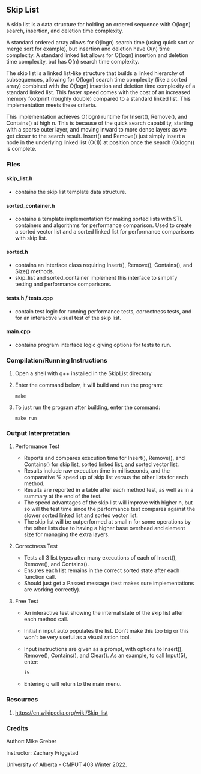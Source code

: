 ## Skip List

A skip list is a data structure for holding an ordered sequence with O(logn) search, insertion, and deletion time complexity.

A standard ordered array allows for O(logn) search time (using quick sort or merge sort for example), but insertion and
deletion have O(n) time complexity. A standard linked list allows for O(logn) insertion and deletion time complexity,
but has O(n) search time complexity.

The skip list is a linked list-like structure that builds a linked hierarchy of subsequences, allowing for O(logn) 
search time complexity (like a sorted array) combined with the O(logn) insertion and deletion time complexity of
a standard linked list. This faster speed comes with the cost of an increased memory footprint (roughly double) 
compared to a standard linked list. This implementation meets these criteria.

This implementation achieves O(logn) runtime for Insert(), Remove(), and Contains() at high n. This is because of the
quick search capability, starting with a sparse outer layer, and moving inward to more dense layers as we get closer to
the search result. Insert() and Remove() just simply insert a node in the underlying linked list (O(1)) at position 
once the search (O(logn)) is complete.

### Files

#### skip_list.h
   - contains the skip list template data structure.

#### sorted_container.h
   - contains a template implementation for making sorted lists with STL containers and algorithms 
     for performance comparison. Used to create a sorted vector list and a sorted linked list for performance
     comparisons with skip list.

#### sorted.h
   - contains an interface class requiring Insert(), Remove(), Contains(), and Size() methods. 
   - skip_list and sorted_container implement this interface to simplify testing and performance comparisons.

#### tests.h / tests.cpp
   - contain test logic for running performance tests, correctness tests, and for an interactive visual
     test of the skip list.

#### main.cpp
   - contains program interface logic giving options for tests to run.


### Compilation/Running Instructions

1. Open a shell with g++ installed in the SkipList directory


2. Enter the command below, it will build and run the program:
       
       make

3. To just run the program after building, enter the command:

       make run

### Output Interpretation

1. Performance Test

   - Reports and compares execution time for Insert(), Remove(), and Contains() for skip list, sorted linked list,
     and sorted vector list.
   - Results include raw execution time in milliseconds, and the comparative % speed up of skip list versus the other lists
     for each method.
   - Results are reported in a table after each method test, as well as in a summary at the end of the test.
   - The speed advantages of the skip list will improve with higher n, but so will the test time since the performance test
     compares against the slower sorted linked list and sorted vector list.
   - The skip list will be outperformed at small n for some operations by the other lists due to having a higher base overhead
     and element size for managing the extra layers.


2. Correctness Test
   - Tests all 3 list types after many executions of each of Insert(), Remove(), and Contains().
   - Ensures each list remains in the correct sorted state after each function call.
   - Should just get a Passed message (test makes sure implementations are working correctly).
   

3. Free Test
   - An interactive test showing the internal state of the skip list after each method call.
   - Initial n input auto populates the list. Don't make this too big or this won't be very useful as a visualization tool.
   - Input instructions are given as a prompt, with options to Insert(), Remove(), Contains(), and Clear(). As an example, to
     call Input(5), enter:
   
         i5 
   
   - Entering q will return to the main menu.



### Resources
1. https://en.wikipedia.org/wiki/Skip_list


### Credits

Author: Mike Greber

Instructor: Zachary Friggstad

University of Alberta - CMPUT 403 Winter 2022.
